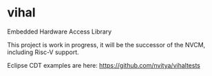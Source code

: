 # vihal
Embedded Hardware Access Library

This project is work in progress, it will be the successor of the NVCM, including Risc-V support.

Eclipse CDT examples are here: https://github.com/nvitya/vihaltests
